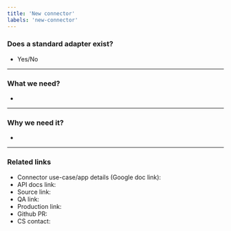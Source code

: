 ```yaml
---
title: 'New connector'
labels: 'new-connector'
---
```


### Does a standard adapter exist?
- Yes/No
_______
### What we need?
-
_______
### Why we need it?
-
_______
### Related links
- Connector use-case/app details (Google doc link):
- API docs link: 
- Source link: 
- QA link: 
- Production link: 
- Github PR: 
- CS contact: 
